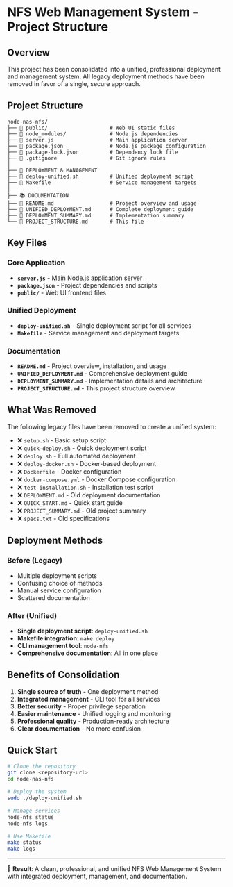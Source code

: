 # NFS Web Management System - Project Structure

## Overview

This project has been consolidated into a unified, professional deployment and management system. All legacy deployment methods have been removed in favor of a single, secure approach.

## Project Structure

```
node-nas-nfs/
├── 📁 public/                    # Web UI static files
├── 📁 node_modules/              # Node.js dependencies
├── 📄 server.js                  # Main application server
├── 📄 package.json               # Node.js package configuration
├── 📄 package-lock.json          # Dependency lock file
├── 📄 .gitignore                 # Git ignore rules
│
├── 🚀 DEPLOYMENT & MANAGEMENT
├── 📄 deploy-unified.sh          # Unified deployment script
├── 📄 Makefile                   # Service management targets
│
├── 📚 DOCUMENTATION
├── 📄 README.md                  # Project overview and usage
├── 📄 UNIFIED_DEPLOYMENT.md      # Complete deployment guide
├── 📄 DEPLOYMENT_SUMMARY.md      # Implementation summary
└── 📄 PROJECT_STRUCTURE.md       # This file
```

## Key Files

### **Core Application**
- **`server.js`** - Main Node.js application server
- **`package.json`** - Project dependencies and scripts
- **`public/`** - Web UI frontend files

### **Unified Deployment**
- **`deploy-unified.sh`** - Single deployment script for all services
- **`Makefile`** - Service management and deployment targets

### **Documentation**
- **`README.md`** - Project overview, installation, and usage
- **`UNIFIED_DEPLOYMENT.md`** - Comprehensive deployment guide
- **`DEPLOYMENT_SUMMARY.md`** - Implementation details and architecture
- **`PROJECT_STRUCTURE.md`** - This project structure overview

## What Was Removed

The following legacy files have been removed to create a unified system:

- ❌ `setup.sh` - Basic setup script
- ❌ `quick-deploy.sh` - Quick deployment script
- ❌ `deploy.sh` - Full automated deployment
- ❌ `deploy-docker.sh` - Docker-based deployment
- ❌ `Dockerfile` - Docker configuration
- ❌ `docker-compose.yml` - Docker Compose configuration
- ❌ `test-installation.sh` - Installation test script
- ❌ `DEPLOYMENT.md` - Old deployment documentation
- ❌ `QUICK_START.md` - Quick start guide
- ❌ `PROJECT_SUMMARY.md` - Old project summary
- ❌ `specs.txt` - Old specifications

## Deployment Methods

### **Before (Legacy)**
- Multiple deployment scripts
- Confusing choice of methods
- Manual service configuration
- Scattered documentation

### **After (Unified)**
- **Single deployment script**: `deploy-unified.sh`
- **Makefile integration**: `make deploy`
- **CLI management tool**: `node-nfs`
- **Comprehensive documentation**: All in one place

## Benefits of Consolidation

1. **Single source of truth** - One deployment method
2. **Integrated management** - CLI tool for all services
3. **Better security** - Proper privilege separation
4. **Easier maintenance** - Unified logging and monitoring
5. **Professional quality** - Production-ready architecture
6. **Clear documentation** - No more confusion

## Quick Start

```bash
# Clone the repository
git clone <repository-url>
cd node-nas-nfs

# Deploy the system
sudo ./deploy-unified.sh

# Manage services
node-nfs status
node-nfs logs

# Use Makefile
make status
make logs
```

---

**🎯 Result**: A clean, professional, and unified NFS Web Management System with integrated deployment, management, and documentation.
